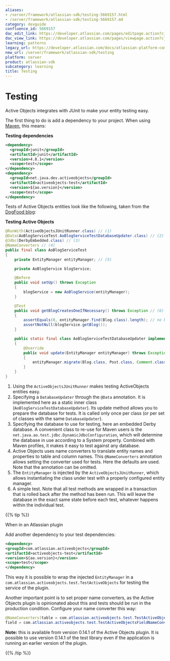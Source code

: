 ```yaml
---
aliases:
- /server/framework/atlassian-sdk/testing-5669157.html
- /server/framework/atlassian-sdk/testing-5669157.md
category: devguide
confluence_id: 5669157
dac_edit_link: https://developer.atlassian.com/pages/editpage.action?cjm=wozere&pageId=5669157
dac_view_link: https://developer.atlassian.com/pages/viewpage.action?cjm=wozere&pageId=5669157
learning: patterns
legacy_url: https://developer.atlassian.com/docs/atlassian-platform-common-components/active-objects/developing-your-plugin-with-active-objects/the-active-objects-library/testing
new_url: /server/framework/atlassian-sdk/testing
platform: server
product: atlassian-sdk
subcategory: learning
title: Testing
---
```

# Testing

Active Objects integrates with JUnit to make your entity testing easy.

The first thing to do is add a dependency to your project. When using <a href="http://maven.apache.org" class="external-link">Maven</a>, this means:

**Testing dependencies**

``` xml
<dependency>
  <groupId>junit</groupId>
  <artifactId>junit</artifactId>
  <version>4.8.1</version>
  <scope>test</scope>
</dependency>
<dependency>
  <groupId>net.java.dev.activeobjects</groupId>
  <artifactId>activeobjects-test</artifactId>
  <version>${ao.version}</version>
  <scope>test</scope>
</dependency>
```

Tests of Active Objects entities look like the following, taken from the <a href="https://bitbucket.org/activeobjects/ao-dogfood-blog/src/0ef36bfaf6c3/src/test/java/net/java/ao/blog/service/AoBlogServiceTest.java" class="external-link">DogFood blog</a>:

**Testing Active Objects**

``` java
@RunWith(ActiveObjectsJUnitRunner.class) // (1)
@Data(AoBlogServiceTest.AoBlogServiceTestDatabaseUpdater.class) // (2)
@Jdbc(DerbyEmbedded.class) // (3)
@NameConverters // (4)
public final class AoBlogServiceTest
{
    private EntityManager entityManager; // (5)

    private AoBlogService blogService;

    @Before
    public void setUp() throws Exception
    {
        blogService = new AoBlogService(entityManager);
    }

    @Test
    public void getBlogCreatesOneIfNecessary() throws Exception // (6)
    {
        assertEquals(0, entityManager.find(Blog.class).length); // no blogs
        assertNotNull(blogService.getBlog());
    }

    public static final class AoBlogServiceTestDatabaseUpdater implements DatabaseUpdater // (2)
    {
        @Override
        public void update(EntityManager entityManager) throws Exception
        {
            entityManager.migrate(Blog.class, Post.class, Comment.class, Label.class, PostToLabel.class);
        }
    }
}
```

1.  Using the `ActiveObjectsJUnitRunner` makes testing ActiveObjects entities easy.
2.  Specifying a `DatabaseUpdater` through the `@Data` annotation. It is implemented here as a static inner class (`AoBlogServiceTestDatabaseUpdater`). Its update method allows you to prepare the database for tests. It is called only once per class (or per set of classes with the same `DatabaseUpdater`).
3.  Specifying the database to use for testing, here an embedded Derby database. A convenient class to re-use for Maven users is the `net.java.ao.test.jdbc.DynamicJdbcConfiguration`, which will determine the database in use according to a System property. Combined with Maven profiles, it makes it easy to test against any database.
4.  Active Objects uses name converters to translate entity names and properties to table and column names. This `@NameConverters` annotation allows setting the converter used for tests. Here the defaults are used. Note that the annotation can be omitted.
5.  The `EntityManager` is injected by the `ActiveObjectsJUnitRunner`, which allows instantiating the class under test with a properly configured entity manager.
6.  A simple test. Note that all test methods are wrapped in a transaction that is rolled back after the method has been run. This will leave the database in the exact same state before each test, whatever happens within the individual test.

{{% tip %}}

When in an Atlassian plugin

Add another dependency to your test dependencies:

``` xml
<dependency>
<groupId>com.atlassian.activeobjects</groupId>
<artifactId>activeobjects-test</artifactId>
<version>${ao.version}</version>
<scope>test</scope>
</dependency>
```

This way it is possible to wrap the injected `EntityManager` in a `com.atlassian.activeobjects.test.TestActiveObjects` for testing the service of the plugin.

Another important point is to set proper name converters, as the Active Objects plugin is opinionated about this and tests should be run in the production condition. Configure your name converter this way:

``` java
@NameConverters(table = com.atlassian.activeobjects.test.TestActiveObjectsTableNameConverter
field = com.atlassian.activeobjects.test.TestActiveObjectsFieldNameConverter)
```

**Note:** this is available from version 0.14.1 of the Active Objects plugin. It is possible to use version 0.14.1 of the test library even if the application is running an earlier version of the plugin.

{{% /tip %}}


































































































































































































































































































































































































































































































































































































































